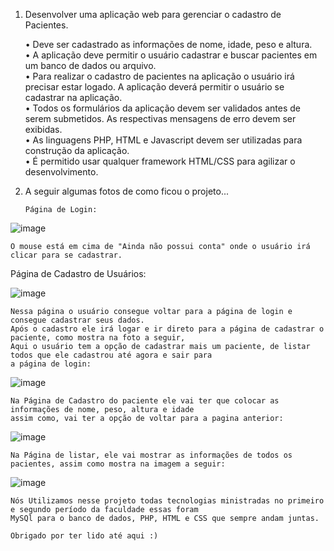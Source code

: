 1. Desenvolver uma aplicação web para gerenciar o cadastro de Pacientes.<br>

    • Deve ser cadastrado as informações de nome, idade, peso e altura.<br>
    • A aplicação deve permitir o usuário cadastrar e buscar pacientes em um banco de
    dados ou arquivo.<br>
    • Para realizar o cadastro de pacientes na aplicação o usuário irá precisar estar logado. A
    aplicação deverá permitir o usuário se cadastrar na aplicação.<br>
    • Todos os formulários da aplicação devem ser validados antes de serem submetidos. As
    respectivas mensagens de erro devem ser exibidas.<br>
    • As linguagens PHP, HTML e Javascript devem ser utilizadas para construção da
    aplicação.<br>
    • É permitido usar qualquer framework HTML/CSS para agilizar o desenvolvimento.<br>
    
2. A seguir algumas fotos de como ficou o projeto...<br>

       Página de Login:

  ![image](https://user-images.githubusercontent.com/103126656/205185493-44e37e26-3e96-4ac1-b553-3ba893fd70cc.png) <br>
  
    O mouse está em cima de "Ainda não possui conta" onde o usuário irá clicar para se cadastrar.
    
   Página de Cadastro de Usuários:
    
  ![image](https://user-images.githubusercontent.com/103126656/205185935-16581637-6750-402c-93e2-ce45b6fdada3.png) <br>
  
    Nessa página o usuário consegue voltar para a página de login e consegue cadastrar seus dados. 
    Após o cadastro ele irá logar e ir direto para a página de cadastrar o paciente, como mostra na foto a seguir,
    Aqui o usuário tem a opção de cadastrar mais um paciente, de listar todos que ele cadastrou até agora e sair para
    a página de login: 
    
   ![image](https://user-images.githubusercontent.com/103126656/205186534-40a0ca46-d8b6-417a-a325-3e9739347e34.png) <br>

    Na Página de Cadastro do paciente ele vai ter que colocar as informações de nome, peso, altura e idade
    assim como, vai ter a opção de voltar para a pagina anterior:
   
   ![image](https://user-images.githubusercontent.com/103126656/205187865-6a9368c3-1ec0-4f22-91b2-142153ecc491.png) <br>
   
    Na Página de listar, ele vai mostrar as informações de todos os pacientes, assim como mostra na imagem a seguir:
    
   ![image](https://user-images.githubusercontent.com/103126656/205189122-20944ee5-221c-48a1-adab-35e8909ccfd5.png) <br>
   
    Nós Utilizamos nesse projeto todas tecnologias ministradas no primeiro e segundo período da faculdade essas foram
    MySQl para o banco de dados, PHP, HTML e CSS que sempre andam juntas.
    
    Obrigado por ter lido até aqui :)
    
    
    
    

   

    
    
    

  
  
